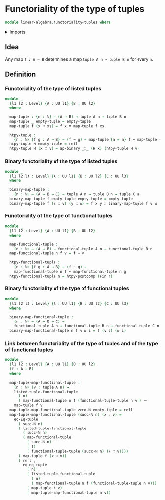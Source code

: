 # Functoriality of the type of tuples

```agda
module linear-algebra.functoriality-tuples where
```

<details><summary>Imports</summary>

```agda
open import elementary-number-theory.natural-numbers

open import foundation.action-on-identifications-binary-functions
open import foundation.dependent-pair-types
open import foundation.function-extensionality
open import foundation.function-types
open import foundation.homotopies
open import foundation.identity-types
open import foundation.postcomposition-functions
open import foundation.universe-levels
open import foundation.whiskering-homotopies-composition

open import linear-algebra.tuples

open import univalent-combinatorics.standard-finite-types
```

</details>

## Idea

Any map `f : A → B` determines a map `tuple A n → tuple B n` for every `n`.

## Definition

### Functoriality of the type of listed tuples

```agda
module _
  {l1 l2 : Level} {A : UU l1} {B : UU l2}
  where

  map-tuple : {n : ℕ} → (A → B) → tuple A n → tuple B n
  map-tuple _ empty-tuple = empty-tuple
  map-tuple f (x ∷ xs) = f x ∷ map-tuple f xs

  htpy-tuple :
    {n : ℕ} {f g : A → B} → (f ~ g) → map-tuple {n = n} f ~ map-tuple {n = n} g
  htpy-tuple H empty-tuple = refl
  htpy-tuple H (x ∷ v) = ap-binary _∷_ (H x) (htpy-tuple H v)
```

### Binary functoriality of the type of listed tuples

```agda
module _
  {l1 l2 l3 : Level} {A : UU l1} {B : UU l2} {C : UU l3}
  where

  binary-map-tuple :
    {n : ℕ} → (A → B → C) → tuple A n → tuple B n → tuple C n
  binary-map-tuple f empty-tuple empty-tuple = empty-tuple
  binary-map-tuple f (x ∷ v) (y ∷ w) = f x y ∷ binary-map-tuple f v w
```

### Functoriality of the type of functional tuples

```agda
module _
  {l1 l2 : Level} {A : UU l1} {B : UU l2}
  where

  map-functional-tuple :
    (n : ℕ) → (A → B) → functional-tuple A n → functional-tuple B n
  map-functional-tuple n f v = f ∘ v

  htpy-functional-tuple :
    (n : ℕ) {f g : A → B} → (f ~ g) →
    map-functional-tuple n f ~ map-functional-tuple n g
  htpy-functional-tuple n = htpy-postcomp (Fin n)
```

### Binary functoriality of the type of functional tuples

```agda
module _
  {l1 l2 l3 : Level} {A : UU l1} {B : UU l2} {C : UU l3}
  where

  binary-map-functional-tuple :
    (n : ℕ) → (A → B → C) →
    functional-tuple A n → functional-tuple B n → functional-tuple C n
  binary-map-functional-tuple n f v w i = f (v i) (w i)
```

### Link between functoriality of the type of tuples and of the type of functional tuples

```agda
module _
  {l1 l2 : Level} {A : UU l1} {B : UU l2}
  (f : A → B)
  where

  map-tuple-map-functional-tuple :
    (n : ℕ) (v : tuple A n) →
    listed-tuple-functional-tuple
      ( n)
      ( map-functional-tuple n f (functional-tuple-tuple n v)) ＝
    map-tuple f v
  map-tuple-map-functional-tuple zero-ℕ empty-tuple = refl
  map-tuple-map-functional-tuple (succ-ℕ n) (x ∷ v) =
    eq-Eq-tuple
      ( succ-ℕ n)
      ( listed-tuple-functional-tuple
        ( succ-ℕ n)
        ( map-functional-tuple
          ( succ-ℕ n)
          ( f)
          ( functional-tuple-tuple (succ-ℕ n) (x ∷ v))))
      ( map-tuple f (x ∷ v))
      ( refl ,
        Eq-eq-tuple
          ( n)
          ( listed-tuple-functional-tuple
            ( n)
            ( map-functional-tuple n f (functional-tuple-tuple n v)))
          ( map-tuple f v)
          ( map-tuple-map-functional-tuple n v))
```
